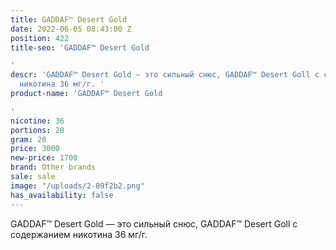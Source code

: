 ```yaml
---
title: GADDAF™ Desert Gold
date: 2022-06-05 08:43:00 Z
position: 422
title-seo: 'GADDAF™ Desert Gold

'
descr: 'GADDAF™ Desert Gold — это сильный снюс, GADDAF™ Desert Goll с содержанием
  никотина 36 мг/г. '
product-name: 'GADDAF™ Desert Gold

'
nicotine: 36
portions: 20
gram: 20
price: 3000
new-price: 1700
brand: Other brands
sale: sale
image: "/uploads/2-09f2b2.png"
has_availability: false
---
```


GADDAF™ Desert Gold — это сильный снюс, GADDAF™ Desert Goll с содержанием никотина 36 мг/г. 